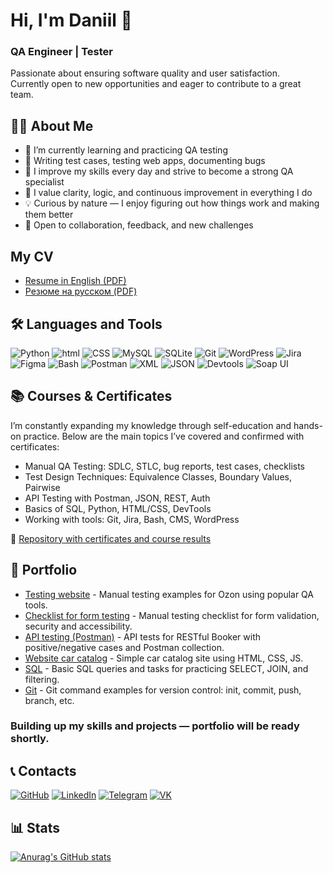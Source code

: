 # Hi, I'm Daniil 👋  
### QA Engineer | Tester 

Passionate about ensuring software quality and user satisfaction.  
Currently open to new opportunities and eager to contribute to a great team. 

## 👨‍💻 About Me

- 🎯 I’m currently learning and practicing QA testing  
- 🐞 Writing test cases, testing web apps, documenting bugs   
- 🚀 I improve my skills every day and strive to become a strong QA specialist  
- 🧠 I value clarity, logic, and continuous improvement in everything I do 
- 💡 Curious by nature — I enjoy figuring out how things work and making them better  
- 🤝 Open to collaboration, feedback, and new challenges  

## My CV

- [Resume in English (PDF)](https://drive.google.com/file/d/1SpL2YPSHXQBL3UKK1DCumQiHkI3lxnS9/view?usp=sharing)  
- [Резюме на русском (PDF)](https://drive.google.com/file/d/18M0uTVyBpnQtz_fZLlLcm17SR_sKwO4K/view?usp=sharing)


## 🛠️ Languages and Tools

![Python](https://img.shields.io/badge/-Python-F9DC3E.svg?logo=Python&style=for-the-badge)
![html](https://img.shields.io/badge/HTML-E34F26.svg?logo=HTML5&style=for-the-badge&logoColor=white)
![CSS](https://img.shields.io/badge/CSS-1572B6.svg?logo=CSS&style=for-the-badge&logoColor=white)
![MySQL](https://img.shields.io/badge/MySQL-%2300f.svg?logo=mysql&style=for-the-badge&logoColor=white)
![SQLite](https://img.shields.io/badge/SQLite-%2307405e.svg?logo=sqlite&style=for-the-badge&logoColor=white)
![Git](https://img.shields.io/badge/Git-f04f33.svg?logo=git&style=for-the-badge&logoColor=white)
![WordPress](https://img.shields.io/badge/WordPress-2F4F4F.svg?logo=wordpress&style=for-the-badge&logoColor=white)
![Jira](https://img.shields.io/badge/Jira-0052CC?logo=jira&style=for-the-badge&logoColor=fff)
![Figma](https://img.shields.io/badge/Figma-E9967A?logo=figma&style=for-the-badge&logoColor=white)
![Bash](https://img.shields.io/badge/Bash-808080?logo=gnubash&style=for-the-badge&logoColor=fff)
![Postman](https://img.shields.io/badge/Postman-FF6C37?style=for-the-badge&logo=Postman&logoColor=white)
![XML](https://img.shields.io/badge/XML-767C52?logo=xml&style=for-the-badge&logoColor=fff)
![JSON](https://img.shields.io/badge/JSON-696969?logo=json&style=for-the-badge&logoColor=fff)
![Devtools](https://img.shields.io/badge/Devtools-0A0A0A?style=for-the-badge&logoColor=white)
![Soap UI](https://img.shields.io/badge/SOAPUI-FFFF00?style=for-the-badge&logoColor=white)

## 📚 Courses & Certificates

I’m constantly expanding my knowledge through self-education and hands-on practice.
Below are the main topics I’ve covered and confirmed with certificates:

* Manual QA Testing: SDLC, STLC, bug reports, test cases, checklists
* Test Design Techniques: Equivalence Classes, Boundary Values, Pairwise
* API Testing with Postman, JSON, REST, Auth
* Basics of SQL, Python, HTML/CSS, DevTools
* Working with tools: Git, Jira, Bash, CMS, WordPress

📁 [Repository with certificates and course results](https://github.com/daniilg17/certificates)

## 💼 Portfolio

- [Testing website](https://github.com/daniilg17/testing-website) - Manual testing examples for Ozon using popular QA tools.
- [Checklist for form testing](https://github.com/daniilg17/checklist) - Manual testing checklist for form validation, security and accessibility.
- [API testing (Postman)](https://github.com/daniilg17/Postman) - API tests for RESTful Booker with positive/negative cases and Postman collection.
- [Website car catalog](https://github.com/daniilg17/cars) - Simple car catalog site using HTML, CSS, JS.
- [SQL](https://github.com/daniilg17/SQL) - Basic SQL queries and tasks for practicing SELECT, JOIN, and filtering.
- [Git](https://github.com/daniilg17/Git) - Git command examples for version control: init, commit, push, branch, etc.

### Building up my skills and projects — portfolio will be ready shortly.

## 📞 Contacts
[![GitHub](https://img.shields.io/badge/Github-%23121011.svg?logo=GitHub&style=for-the-badge&logoColor=white)](https://github.com/daniilg17)
[![LinkedIn](https://custom-icon-badges.demolab.com/badge/LinkedIn-0A66C2?logo=linkedin-white&style=for-the-badge&logoColor=fff)](https://www.linkedin.com/in/daniilg17/)
[![Telegram](https://img.shields.io/badge/Telegram-2CA5E0?logo=telegram&style=for-the-badge&logoColor=white)](https://t.me/daniilg17)
[![VK](https://img.shields.io/badge/VK-%232E87FB.svg?&style=for-the-badge&logo=vk&logoColor=white)](https://vk.com/daniilg17)

## 📊 Stats
[![Anurag's GitHub stats](https://github-readme-stats.vercel.app/api?username=daniilg17&show_icons=true&theme=radical)](https://github.com/daniilg17/github-readme-stats)